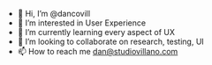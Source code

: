 - 👋 Hi, I’m @dancovill
- 👀 I’m interested in User Experience
- 🌱 I’m currently learning every aspect of UX
- 💞️ I’m looking to collaborate on research, testing, UI
- 📫 How to reach me dan@studiovillano.com

<!---
dancovill/dancovill is a ✨ special ✨ repository because its `README.md` (this file) appears on your GitHub profile.
You can click the Preview link to take a look at your changes.
--->
